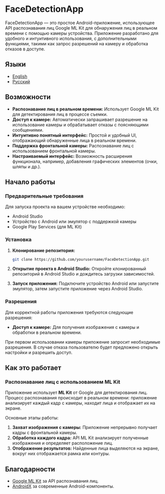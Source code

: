# FaceDetectionApp

FaceDetectionApp — это простое Android-приложение, использующее API распознавания лиц Google ML Kit для обнаружения лиц в реальном времени с помощью камеры устройства. Приложение разработано для удобного и интуитивного использования, с дополнительными функциями, такими как запрос разрешений на камеру и обработка отказов в доступе.

## Языки
- [English](README.md)
- [Русский](README_ru.md)

## Возможности

- **Распознавание лиц в реальном времени:** Использует Google ML Kit для детектирования лиц в процессе съемки.
- **Доступ к камере:** Автоматически запрашивает разрешение на использование камеры и обрабатывает отказы с поясняющими сообщениями.
- **Интуитивно понятный интерфейс:** Простой и удобный UI, отображающий обнаруженные лица в реальном времени.
- **Поддержка фронтальной камеры:** Распознавание лиц с использованием фронтальной камеры.
- **Настраиваемый интерфейс:** Возможность расширения функционала, например, добавления графических элементов (очки, шляпы и др.).

## Начало работы

### Предварительные требования

Для запуска проекта на вашем устройстве необходимо:

- Android Studio
- Устройство с Android или эмулятор с поддержкой камеры
- Google Play Services (для ML Kit)

### Установка

1. **Клонирование репозитория:**
    ```bash
    git clone https://github.com/yourusername/FaceDetectionApp.git
    ```

2. **Открытие проекта в Android Studio:**
    Откройте клонированный репозиторий в Android Studio и дождитесь загрузки зависимостей.

3. **Запуск приложения:**
    Подключите устройство Android или запустите эмулятор, затем запустите приложение через Android Studio.

### Разрешения

Для корректной работы приложения требуются следующие разрешения:

- **Доступ к камере:** Для получения изображения с камеры и обработки в реальном времени.

При первом использовании камеры приложение запросит необходимые разрешения. В случае отказа пользователю будет предложено открыть настройки и разрешить доступ.

## Как это работает

### Распознавание лиц с использованием ML Kit

Приложение использует **ML Kit** от Google для детектирования лиц. Процесс распознавания происходит в реальном времени: приложение анализирует каждый кадр с камеры, находит лица и отображает их на экране.

Основные этапы работы:
1. **Захват изображения с камеры:** Приложение непрерывно получает кадры с фронтальной камеры.
2. **Обработка каждого кадра:** API ML Kit анализирует полученные изображения и определяет расположение лиц.
3. **Отображение результатов:** Найденные лица выделяются на экране, вокруг них отображается рамка или контуры.

## Благодарности

- [Google ML Kit](https://developers.google.com/ml-kit) за API распознавания лиц.
- [AndroidX](https://developer.android.com/jetpack/androidx) за современные Android-компоненты.
